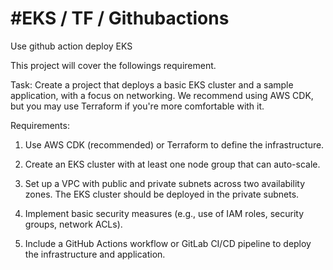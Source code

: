 # #EKS / TF / Githubactions

Use github action deploy EKS

This project will cover the followings requirement. 

Task:
Create a project that deploys a basic EKS cluster and a sample application, with a focus on networking. We recommend using AWS CDK, but you may use Terraform if you're more comfortable with it.

Requirements:

1. Use AWS CDK (recommended) or Terraform to define the infrastructure.

2. Create an EKS cluster with at least one node group that can auto-scale.

3. Set up a VPC with public and private subnets across two availability zones. The EKS cluster should be deployed in the private subnets.

5. Implement basic security measures (e.g., use of IAM roles, security groups, network ACLs).

7. Include a GitHub Actions workflow or GitLab CI/CD pipeline to deploy the infrastructure and application.